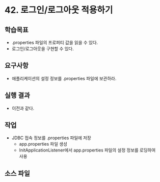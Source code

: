 # 42. 로그인/로그아웃 적용하기

## 학습목표

- .properties 파일의 프로퍼티 값을 읽을 수 있다.
- 로그인/로그아웃을 구현할 수 있다.

## 요구사항

- 애플리케이션의 설정 정보를 .properties 파일에 보관하라.

## 실행 결과

- 이전과 같다.

## 작업

- JDBC 접속 정보를 .properties 파일에 저장
  - app.properties 파일 생성
  - InitApplicationListener에서 app.properties 파일의 설정 정보를 로딩하여 사용



## 소스 파일


